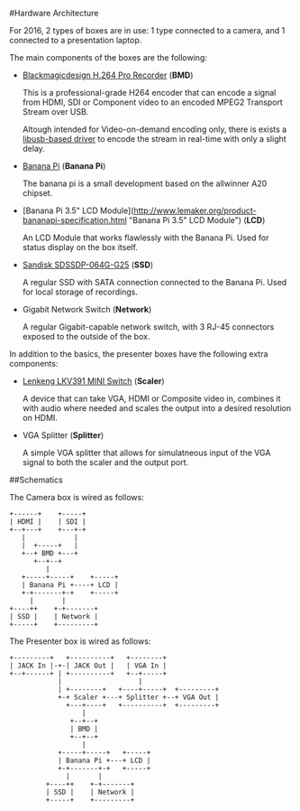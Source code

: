 #Hardware Architecture

For 2016, 2 types of boxes are in use: 1 type connected to a camera, and 1 connected to a presentation laptop. 

The main components of the boxes are the following:

* [Blackmagicdesign H.264 Pro Recorder](https://www.blackmagicdesign.com/nl/products/h264prorecorder "H.264 Pro Recorder") (__BMD__)

  This is a professional-grade H264 encoder that can encode a signal from HDMI, SDI or Component video to an encoded MPEG2 Transport Stream over USB.

  Altough intended for Video-on-demand encoding only, there is exists a [libusb-based driver](https://github.com/fabled/bmd-tools "BMD-Tools") to encode the stream in real-time with only a slight delay.

* [Banana Pi](http://www.lemaker.org/product-bananapi-specification.html "Banana Pi") (__Banana Pi__)

  The banana pi is a small development based on the allwinner A20 chipset.

* [Banana Pi 3.5" LCD Module](http://www.lemaker.org/product-bananapi-specification.html "Banana Pi 3.5" LCD Module") (__LCD__)

  An LCD Module that works flawlessly with the Banana Pi. Used for status display on the box itself.

* [Sandisk SDSSDP-064G-G25](http://kb.sandisk.com/app/answers/detail/a_id/17225 "Sandisk SSD") (__SSD__)

  A regular SSD with SATA connection connected to the Banana Pi. Used for local storage of recordings.

* Gigabit Network Switch (__Network__)

  A regular Gigabit-capable network switch, with 3 RJ-45 connectors exposed to the outside of the box.

In addition to the basics, the presenter boxes have the following extra components:
  
* [Lenkeng LKV391 MINI Switch](http://www.lenkeng.net/home/Index/detail/id/105 "Lenkeng Scaler") (__Scaler__)

  A device that can take VGA, HDMI or Composite video in, combines it with audio where needed and scales the output into a desired resolution on HDMI.

* VGA Splitter (__Splitter__)

  A simple VGA splitter that allows for simulatneous input of the VGA signal to both the scaler and the output port.

##Schematics

The Camera box is wired as follows:

    +------+    +-----+
    | HDMI |    | SDI |
    +--+---+    +---+-+
       |            |
       |  +-----+   |
       +--+ BMD +---+
          +--+--+
             |
       +-----+-----+    +-----+
       | Banana Pi +----+ LCD |
       +-+-------+-+    +-----+
         |       |
    +----++    +-+-------+
    | SSD |    | Network |
    +-----+    +---------+

The Presenter box is wired as follows:

    +---------+   +----------+   +--------+
    | JACK In |-+-| JACK Out |   | VGA In |
    +--+------+ | +----------+   +--+-----+
                |                   |
                | +--------+   +----+-----+  +---------+
                +-+ Scaler +---+ Splitter +--+ VGA Out |
                  +---+----+   +----------+  +---------+
                      |
                   +--+--+
                   | BMD |
                   +--+--+
                      |
                +-----+-----+   +-----+
                | Banana Pi +---+ LCD |
                +-+-------+-+   +-----+
                  |       |
             +----++    +-+-------+
             | SSD |    | Network |
             +-----+    +---------+
